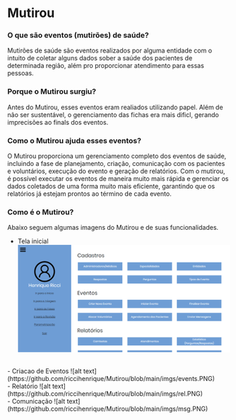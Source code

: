 # Mutirou

### O que são eventos (mutirões) de saúde?

Mutirões de saúde são eventos realizados por alguma entidade com o intuito de coletar alguns dados sober a saúde dos pacientes de determinada região, além pro proporcionar atendimento para essas pessoas.

### Porque o Mutirou surgiu?

Antes do Mutirou, esses eventos eram realiados utilizando papel. Além de não ser sustentável, o gerenciamento das fichas era mais dificl, gerando imprecisões ao finals dos eventos.

### Como o Mutirou ajuda esses eventos?

O Mutirou proporciona um gerenciamento completo dos eventos de saúde, incluindo a fase de planejamento, criação, comunicação com os pacientes e voluntários, execução do  evento e geração de relatórios. Com o mutirou, é possível executar os eventos de maneira muito mais rápida e gerenciar os dados coletados de uma forma muito mais eficiente, garantindo que os relatórios já estejam prontos ao término de cada evento.

### Como é o Mutirou?
Abaixo seguem algumas imagens do Mutirou e de suas funcionalidades.

- Tela inicial
![alt text](https://github.com/riccihenrique/Mutirou/blob/main/imgs/dash.PNG)
<br>
- Criacao de Eventos 
![alt text](https://github.com/riccihenrique/Mutirou/blob/main/imgs/events.PNG)
<br>
- Relatório
![alt text](https://github.com/riccihenrique/Mutirou/blob/main/imgs/rel.PNG)
<br>
- Comunicação
![alt text](https://github.com/riccihenrique/Mutirou/blob/main/imgs/msg.PNG)
